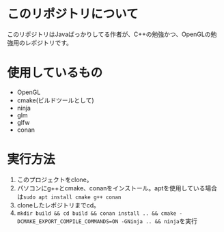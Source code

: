# このリポジトリについて
このリポジトリはJavaばっかりしてる作者が、C++の勉強かつ、OpenGLの勉強用のレポジトリです。

# 使用しているもの
- OpenGL
- cmake(ビルドツールとして)
- ninja
- glm
- glfw
- conan

# 実行方法
1. このプロジェクトをclone。
2. パソコンにg++とcmake、conanをインストール。aptを使用している場合は`sudo apt install cmake g++ conan`
3. cloneしたレポジトリまでcd。
4. `mkdir build && cd build && conan install .. && cmake -DCMAKE_EXPORT_COMPILE_COMMANDS=ON -GNinja .. && ninja`を実行
